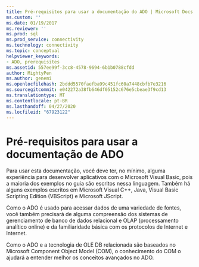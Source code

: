 ```yaml
---
title: Pré-requisitos para usar a documentação do ADO | Microsoft Docs
ms.custom: ''
ms.date: 01/19/2017
ms.reviewer: ''
ms.prod: sql
ms.prod_service: connectivity
ms.technology: connectivity
ms.topic: conceptual
helpviewer_keywords:
- ADO, prerequisites
ms.assetid: 557ee99f-3cc8-4578-9694-6b1b0788cfdd
author: MightyPen
ms.author: genemi
ms.openlocfilehash: 2bddd5570faefba99c451fc60a7448cbfb7e3216
ms.sourcegitcommit: e042272a38fb646df05152c676e5cbeae3f9cd13
ms.translationtype: MT
ms.contentlocale: pt-BR
ms.lasthandoff: 04/27/2020
ms.locfileid: "67923122"
---
```

# <a name="prerequisites-for-using-the-ado-documentation"></a>Pré-requisitos para usar a documentação de ADO
Para usar esta documentação, você deve ter, no mínimo, alguma experiência para desenvolver aplicativos com o Microsoft Visual Basic, pois a maioria dos exemplos no guia são escritos nessa linguagem. Também há alguns exemplos escritos em Microsoft Visual C++, Java, Visual Basic Scripting Edition (VBScript) e Microsoft JScript.  
  
 Como o ADO é usado para acessar dados de uma variedade de fontes, você também precisará de alguma compreensão dos sistemas de gerenciamento de banco de dados relacional e OLAP (processamento analítico online) e da familiaridade básica com os protocolos de Internet e Internet.  
  
 Como o ADO e a tecnologia de OLE DB relacionada são baseados no Microsoft Component Object Model (COM), o conhecimento do COM o ajudará a entender melhor os conceitos avançados no ADO.
